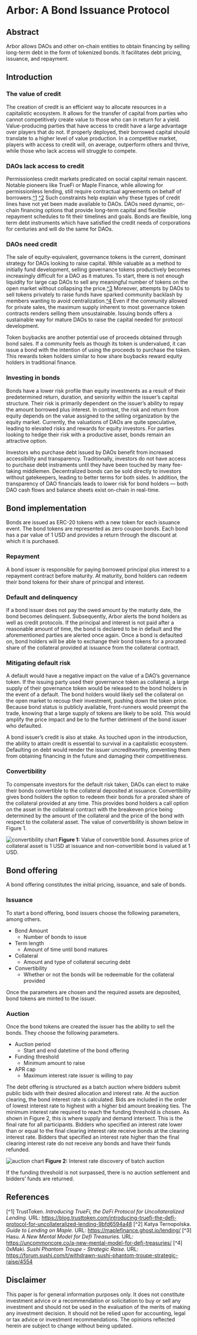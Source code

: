 # Arbor: A Bond Issuance Protocol

## Abstract

Arbor allows DAOs and other on-chain entities to obtain financing by selling long-term debt in the form of tokenized bonds. It facilitates debt pricing, issuance, and repayment.

## Introduction

### The value of credit

The creation of credit is an efficient way to allocate resources in a capitalistic ecosystem. It allows for the transfer of capital from parties who cannot competitively create value to those who can in return for a yield. Value-producing parties that have access to credit have a large advantage over players that do not. If properly deployed, their borrowed capital should translate to a higher level of value production. In a competitive market, players with access to credit will, on average, outperform others and thrive, while those who lack access will struggle to compete.

### DAOs lack access to credit

Permissionless credit markets predicated on social capital remain nascent. Notable pioneers like TrueFi or Maple Finance, while allowing for permissionless lending, still require contractual agreements on behalf of borrowers.[^1](#references) [^2](#references) Such constraints help explain why these types of credit lines have not yet been made available to DAOs. DAOs need dynamic, on-chain financing options that provide long-term capital and flexible repayment schedules to fit their timelines and goals. Bonds are flexible, long term debt instruments which have satisfied the credit needs of corporations for centuries and will do the same for DAOs.

### DAOs need credit

The sale of equity-equivalent, governance tokens is the current, dominant strategy for DAOs looking to raise capital. While valuable as a method to initially fund development, selling governance tokens productively becomes increasingly difficult for a DAO as it matures. To start, there is not enough liquidity for large cap DAOs to sell any meaningful number of tokens on the open market without collapsing the price.[^3](#references) Moreover, attempts by DAOs to sell tokens privately to raise funds have sparked community backlash by members wanting to avoid centralization.[^4](#references) Even if the community allowed for private sales, the maximum supply inherent to most governance token contracts renders selling them unsustainable. Issuing bonds offers a sustainable way for mature DAOs to raise the capital needed for protocol development.

Token buybacks are another potential use of proceeds obtained through bond sales. If a community feels as though its token is undervalued, it can issue a bond with the intention of using the proceeds to purchase the token. This rewards token holders similar to how share buybacks reward equity holders in traditional finance.

### Investing in bonds

Bonds have a lower risk profile than equity investments as a result of their predetermined return, duration, and seniority within the issuer’s capital structure. Their risk is primarily dependent on the issuer’s ability to repay the amount borrowed plus interest. In contrast, the risk and return from equity depends on the value assigned to the selling organization by the equity market. Currently, the valuations of DAOs are quite speculative, leading to elevated risks and rewards for equity investors. For parties looking to hedge their risk with a productive asset, bonds remain an attractive option.

Investors who purchase debt issued by DAOs benefit from increased accessibility and transparency. Traditionally, investors do not have access to purchase debt instraments until they have been touched by many fee-taking middlemen. Decentralized bonds can be sold directly to investors without gatekeepers, leading to better terms for both sides. In addition, the transparency of DAO financials leads to lower risk for bond holders — both DAO cash flows and balance sheets exist on-chain in real-time.

## Bond implementation

Bonds are issued as ERC-20 tokens with a new token for each issuance event. The bond tokens are represented as zero coupon bonds. Each bond has a par value of 1 USD and provides a return through the discount at which it is purchased.

### Repayment

A bond issuer is responsible for paying borrowed principal plus interest to a repayment contract before maturity. At maturity, bond holders can redeem their bond tokens for their share of principal and interest.

### Default and delinquency

If a bond issuer does not pay the owed amount by the maturity date, the bond becomes delinquent. Subsequently, Arbor alerts the bond holders as well as credit protocols. If the principal and interest is not paid after a reasonable amount of time, the bond is declared to be in default and the aforementioned parties are alerted once again. Once a bond is defaulted on, bond holders will be able to exchange their bond tokens for a prorated share of the collateral provided at issuance from the collateral contract.

### Mitigating default risk

A default would have a negative impact on the value of a DAO’s governance token. If the issuing party used their governance token as collateral, a large supply of their governance token would be released to the bond holders in the event of a default. The bond holders would likely sell the collateral on the open market to recoup their investment, pushing down the token price. Because bond status is publicly available, front-runners would preempt the trade, knowing that a large supply of tokens are likely to be sold. This would amplify the price impact and be to the further detriment of the bond issuer who defaulted.

A bond issuer’s credit is also at stake. As touched upon in the introduction, the ability to attain credit is essential to survival in a capitalistic ecosystem. Defaulting on debt would render the issuer uncreditworthy, preventing them from obtaining financing in the future and damaging their competitiveness.

### Convertibility

To compensate investors for the default risk taken, DAOs can elect to make their bonds convertible to the collateral deposited at issuance. Convertibility gives bond holders the option to redeem their bonds for a prorated share of the collateral provided at any time. This provides bond holders a call option on the asset in the collateral contract with the breakeven price being determined by the amount of the collateral and the price of the bond with respect to the collateral asset. The value of convertibility is shown below in Figure 1.

![convertibility chart](assets/convertibility_chart.png)
**Figure 1:** Value of convertible bond. Assumes price of collateral asset is 1 USD at issuance and non-convertible bond is valued at 1 USD.

## Bond offering

A bond offering constitutes the initial pricing, issuance, and sale of bonds.

### Issuance

To start a bond offering, bond issuers choose the following parameters, among others.

- Bond Amount
  - Number of bonds to issue
- Term length
  - Amount of time until bond matures
- Collateral
  - Amount and type of collateral securing debt
- Convertibility
  - Whether or not the bonds will be redeemable for the collateral provided

Once the parameters are chosen and the required assets are deposited, bond tokens are minted to the issuer.

### Auction

Once the bond tokens are created the issuer has the ability to sell the bonds. They choose the following parameters.

- Auction period
  - Start and end datetime of the bond offering
- Funding threshold
  - Minimum amount to raise
- APR cap
  - Maximum interest rate issuer is willing to pay

The debt offering is structured as a batch auction where bidders submit public bids with their desired allocation and interest rate. At the auction clearing, the bond interest rate is calculated. Bids are included in the order of lowest interest rate to highest with a higher bid amount breaking ties. The minimum interest rate required to reach the funding threshold is chosen. As shown in Figure 2, this is where supply and demand intersect. This is the final rate for all participants. Bidders who specified an interest rate lower than or equal to the final clearing interest rate receive bonds at the clearing interest rate. Bidders that specified an interest rate higher than the final clearing interest rate do not receive any bonds and have their funds refunded.

![auction chart](assets/auction_chart.png)
**Figure 2:** Interest rate discovery of batch auction

If the funding threshold is not surpassed, there is no auction settlement and bidders’ funds are returned.

## References

[^1] TrustToken. <i>Introducing TrueFi, the DeFi Protocol for Uncollateralized Lending.</i> URL: https://blog.trusttoken.com/introducing-truefi-the-defi-protocol-for-uncollateralized-lending-9bfd6594a48
[^2] Katya Ternopolska. <i>Guide to Lending on Maple.</i> URL: https://maplefinance.ghost.io/lending/
[^3] Hasu. <i>A New Mental Model for Defi Treasuries.</i> URL: https://uncommoncore.co/a-new-mental-model-for-defi-treasuries/
[^4] 0xMaki. <i>Sushi Phantom Troupe - Strategic Raise.</i> URL: https://forum.sushi.com/t/withdrawn-sushi-phantom-troupe-strategic-raise/4554

## Disclaimer

This paper is for general information purposes only. It does not constitute investment advice or a recommendation or solicitation to buy or sell any investment and should not be used in the evaluation of the merits of making any investment decision. It should not be relied upon for accounting, legal or tax advice or investment recommendations. The opinions reflected herein are subject to change without being updated.
